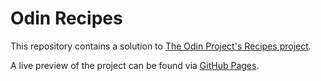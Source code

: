 # Odin Recipes

This repository contains a solution to [The Odin Project's Recipes project](https://www.theodinproject.com/lessons/foundations-recipes).

A live preview of the project can be found via [GitHub Pages](https://sean-donoghue.github.io/odin-recipes/).

